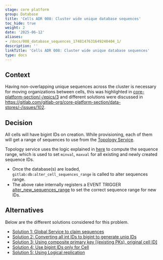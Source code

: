 ```yaml
---
stage: core platform
group: Database
title: 'Cells ADR 008: Cluster wide unique database sequences'
toc_hide: true
weight: 2
date: '2025-06-12'
aliases:
- /docs/008_database_sequences_1748147631649240404_1/
description: ''
linkTitle: 'Cells ADR 008: Cluster wide unique database sequences'
type: docs
---
```


## Context

Having non-overlapping unique sequences across the cluster is necessary for moving organizations between cells,
this was highlighted in [core-platform-section/-/epics/3](https://gitlab.com/groups/gitlab-org/core-platform-section/-/epics/3)
and different solutions were discussed in <https://gitlab.com/gitlab-org/core-platform-section/data-stores/-/issues/102>.

## Decision

All cells will have bigint IDs on creation. While provisioning, each of them will get a
range of sequences to use from the [Topology Service](../topology_service.md).

Topology service uses the logic explained in [here](../topology_service.md#logic-to-compute-the-range) to compute the sequence range, which is used to set
`minval`, `maxval` for all existing and newly created sequence IDs.

- Once the database(s) are loaded, `gitlab:db:alter_cell_sequences_range` is called to alter sequences range.
- The above rake internally registers a EVENT TRIGGER [alter_new_sequences_range](https://gitlab.com/gitlab-org/gitlab/blob/e51a48ba87ecbc70d2c65976e320773f78445045/lib/gitlab/database/alter_cell_sequences_range.rb#L36) to set the correct sequence range for new IDs.

## Alternatives

Below are the different solutions considered for this problem.

- [Solution 1: Global Service to claim sequences](https://gitlab.com/gitlab-org/core-platform-section/data-stores/-/issues/102#note_1853252715)
- [Solution 2: Converting all int IDs to bigint to generate uniq IDs](https://gitlab.com/gitlab-org/core-platform-section/data-stores/-/issues/102#note_1853260434)
- [Solution 3: Using composite primary key [(existing PKs), original cell ID]](https://gitlab.com/gitlab-org/core-platform-section/data-stores/-/issues/102#note_1853265147)
- [Solution 4: Use bigint IDs only for Cell](https://gitlab.com/gitlab-org/core-platform-section/data-stores/-/issues/102#note_1853328985)
- [Solution 5: Using Logical replication](https://gitlab.com/gitlab-org/core-platform-section/data-stores/-/issues/102#note_1857486154)
